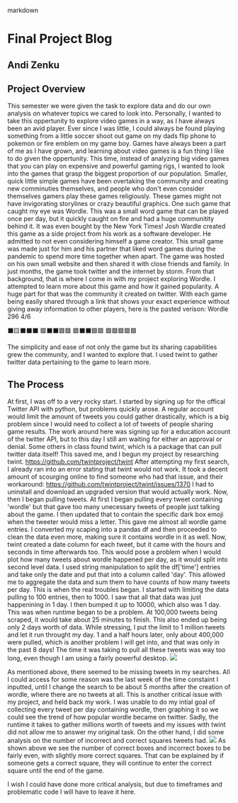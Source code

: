 markdown

# Final Project Blog
## Andi Zenku

## Project Overview

This semester we were given the task to explore data and do our own analysis on whatever topics we cared to look into. Personally, I wanted to take this oppertunity to explore video games in a way, as I have always been an avid player. Ever since I was little, I could always be found playing something from a little soccer shoot out game on my dads flip phone to pokemon or fire emblem on my game boy. Games have always been a part of me as I have grown, and learning about video games is a fun thing I like to do given the oppertunity. This time, instead of analyzing big video games that you can play on expensive and powerful gaming rigs, I wanted to look into the games that grasp the biggest proportion of our population. Smaller, quick little simple games have been overtaking the community and creating new comminuties themselves, and people who don't even consider themselves gamers play these games religiously. These games might not have invigorating storylines or crazy beautiful graphics. One such game that caught my eye was Wordle. This was a small word game that can be played once per day, but it quickly caught on fire and had a huge communitity behind it. It was even bought by the New York Times! Josh Wardle created this game as a side project from his work as a software developer. He admitted to not even considering himself a game creator. This small game was made just for him and his partner that liked word games during the pandemic to spend more time together when apart. The game was hosted on his own small website and then shared it with close friends and family. In just months, the game took twitter and the internet by storm. From that background, that is where I come in with my project exploring Wordle. I attempted to learn more about this game and how it gained popularity. A huge part for that was the community it created on twitter. With each game being easily shared through a link that shows your exact experience without giving away information to other players, here is the pasted verison:
Wordle 296 4/6

⬛🟨⬛⬛⬛
🟩⬛⬛🟩🟩
🟩⬛⬛🟩🟩
🟩🟩🟩🟩🟩

The simplicity and ease of not only the game but its sharing capabilities grew the community, and I wanted to explore that. I used twint to gather twitter data pertaining to the game to learn more.

## The Process

At first, I was off to a very rocky start. I started by signing up for the offical Twitter API with python, but problems quickly arose. A regular account would limit the amount of tweets you could gather drastically, which is a big problem since I would need to collect a lot of tweets of people sharing game results. The work around here was signing up for a education account of the twitter API, but to this day I still am waiting for either an approval or denial. Some others in class found twint, which is a package that can pull twitter data itself! This saved me, and I begun my project by researching twint. https://github.com/twintproject/twint 
After attempting my first search, I already ran into an error stating that twint would not work. It took a decent amount of scourging online to find someone who had that issue, and their workaround: https://github.com/twintproject/twint/issues/1370
I had to uninstall and download an upgraded version that would actually work. Now, then I began pulling tweets. At first I began pulling every tweet containing 'wordle' but that gave too many unecessary tweets of people just talking about the game. I then updated that to contain the specific dark box emoji when the tweeter would miss a letter. This gave me almost all wordle game entries. I converted my scaping into a pandas df and then proceeded to clean the data even more, making sure it contains wordle in it as well. Now, twint created a date column for each tweet, but it came with the hours and seconds in time afterwards too. This would pose a problem when I would plot how many tweets about wordle happened per day, as it would split into second level data. I used string manipulation to split the df['time'] entries and take only the date and put that into a column called 'day'. This allowed me to aggregate the data and sum them to have counts of how many tweets per day. This is when the real troubles began. I started with limiting the data pulling to 100 entries, then to 1000. I saw that all that data was just happenining in 1 day. I then bumped it up to 10000, which also was 1 day. This was when runtime began to be a problem. At 100,000 tweets being scraped, it would take about 25 minutes to finish. This also ended up being only 2 days worth of data. While stressing, I put the limit to 1 million tweets and let it run throught my day. 1 and a half hours later, only about 400,000 were pulled, which is another problem I will get into, and that was only in the past 8 days! The time it was taking to pull all these tweets was way too long, even though I am using a fairly powerful desktop. 
![](image1.png)


As mentioned above, there seemed to be missing tweets in my searches. All I could access for some reason was the last week of the time constaint I inputted, until I change the search to be about 5 months after the creation of wordle, where there are no tweets at all. This is another critical issue with my project, and held back my work. I was unable to do my intial goal of collecting every tweet per day containing wordle, then graphing it so we could see the trend of how popular wordle became on twitter. Sadly, the runtime it takes to gather millions worth of tweets and my issues with twint did not allow me to answer my original task. On the other hand, I did some analysis on the number of incorrect and correct squares tweets had. 
![](correctgraph.png)
As shown above we see the number of correct boxes and incorrect boxes to be fairly even, with slightly more correct squares. That can be explained by if someone gets a correct square, they will continue to enter the correct square until the end of the game. 

I wish I could have done more critical analysis, but due to timeframes and problematic code I will have to leave it here.